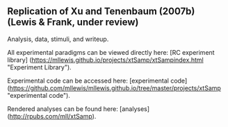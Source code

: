 Replication of Xu and Tenenbaum (2007b) (Lewis & Frank, under review)
-----

Analysis, data, stimuli, and writeup. 

All experimental paradigms can be viewed directly here: [RC experiment library] (https://mllewis.github.io/projects/xtSamp/xtSampindex.html "Experiment Library"). 

Experimental code can be accessed here: [experimental code] (https://github.com/mllewis/mllewis.github.io/tree/master/projects/xtSamp "experimental code").

Rendered analyses can be found here: [analyses] (http://rpubs.com/mll/xtSamp).